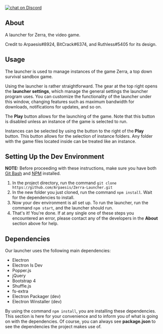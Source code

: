 <a href="https://discord.gg/cEuUxkB">
        <img src="https://img.shields.io/discord/308323056592486420.svg?logo=discord&colorB=8080ff"
            alt="chat on Discord"></a>

## About
A launcher for Zerra, the video game.

Credit to Arpaesis#8924, BitCrack#6374, and Ruthless#5405 for its design.

## Usage
The launcher is used to manage instances of the game Zerra, a top down survival sandbox game. 

Using the launcher is rather straightforward. The gear at the top right opens the **launcher settings**, which manage the general settings the launcher program uses. You can customize the functionality of the launcher under this window, changing features such as maximum bandwidth for downloads, notifications for updates, and so on.

The **Play** button allows for the launching of the game. Note that this button is disabled unless an instance of the game is selected to run.

Instances can be selected by using the button to the right of the **Play** button. This button allows for the selection of instance folders. Any folder with the game files located inside can be treated like an instance.

## Setting Up the Dev Environment
**NOTE:** Before proceeding with these instructions, make sure you have both [Git Bash](https://git-scm.com/downloads) and [NPM](https://www.npmjs.com/get-npm) installed.
1. In the project directory, run the command `git clone https://github.com/Arpaesis/Zerra-Launcher.git`
1. In the new folder you just cloned, run the command ``npm install``. Wait for the dependencies to install.
1. Now your dev environment is all set up. To run the launcher, run the command ``npm start``, and the launcher should run.
1. That's it! You're done. If at any single one of these steps you encountered an error, please contact any of the developers in the **About** section above for help.

## Dependencies
Our launcher uses the following main dependencies:
* Electron
* Electron Is Dev
* Popper.js
* jQuery
* Bootstrap 4
* Shuffle.js
* fs-extra
* Electron Packager (dev)
* Electron Winstaller (dev)

By using the command ``npm install``, you are installing these dependencies. This section is here for your convenience and to inform you of what is going on with the dependencies. Of course, you can always see **package.json** to see the dependencies the project makes use of.